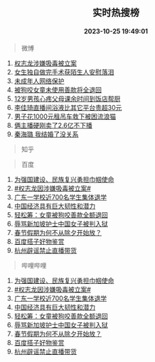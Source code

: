 <div align="center"><h2>实时热搜榜</h2><h4>2023-10-25 19:49:01</h4></div>

> 微博  

1. [权志龙涉嫌吸毒被立案](https://s.weibo.com/weibo?q=%23%E6%9D%83%E5%BF%97%E9%BE%99%E6%B6%89%E5%AB%8C%E5%90%B8%E6%AF%92%E8%A2%AB%E7%AB%8B%E6%A1%88%23&t=31&band_rank=1&Refer=top)<br />
2. [女生独自做完手术获陌生人安慰落泪](https://s.weibo.com/weibo?q=%23%E5%A5%B3%E7%94%9F%E7%8B%AC%E8%87%AA%E5%81%9A%E5%AE%8C%E6%89%8B%E6%9C%AF%E8%8E%B7%E9%99%8C%E7%94%9F%E4%BA%BA%E5%AE%89%E6%85%B0%E8%90%BD%E6%B3%AA%23&t=31&band_rank=2&Refer=top)<br />
3. [未成年人网络保护](https://s.weibo.com/weibo?q=%23%E6%9C%AA%E6%88%90%E5%B9%B4%E4%BA%BA%E7%BD%91%E7%BB%9C%E4%BF%9D%E6%8A%A4%23&t=31&band_rank=3&Refer=top)<br />
4. [被狗咬女童未使用善款将全退回](https://s.weibo.com/weibo?q=%23%E8%A2%AB%E7%8B%97%E5%92%AC%E5%A5%B3%E7%AB%A5%E6%9C%AA%E4%BD%BF%E7%94%A8%E5%96%84%E6%AC%BE%E5%B0%86%E5%85%A8%E9%80%80%E5%9B%9E%23&t=31&band_rank=4&Refer=top)<br />
5. [12岁男孩心疼父母课余时间到饭店帮厨](https://s.weibo.com/weibo?q=%2312%E5%B2%81%E7%94%B7%E5%AD%A9%E5%BF%83%E7%96%BC%E7%88%B6%E6%AF%8D%E8%AF%BE%E4%BD%99%E6%97%B6%E9%97%B4%E5%88%B0%E9%A5%AD%E5%BA%97%E5%B8%AE%E5%8E%A8%23&t=31&band_rank=5&Refer=top)<br />
6. [李佳琦直播间浴液比其它平台贵超30元](https://s.weibo.com/weibo?q=%23%E6%9D%8E%E4%BD%B3%E7%90%A6%E7%9B%B4%E6%92%AD%E9%97%B4%E6%B5%B4%E6%B6%B2%E6%AF%94%E5%85%B6%E5%AE%83%E5%B9%B3%E5%8F%B0%E8%B4%B5%E8%B6%8530%E5%85%83%23&t=31&band_rank=6&Refer=top)<br />
7. [男子花1000元租吊车救下被困流浪猫](https://s.weibo.com/weibo?q=%23%E7%94%B7%E5%AD%90%E8%8A%B11000%E5%85%83%E7%A7%9F%E5%90%8A%E8%BD%A6%E6%95%91%E4%B8%8B%E8%A2%AB%E5%9B%B0%E6%B5%81%E6%B5%AA%E7%8C%AB%23&t=31&band_rank=7&Refer=top)<br />
8. [俩主播硬刚卖了2.6亿不下播](https://s.weibo.com/weibo?q=%23%E4%BF%A9%E4%B8%BB%E6%92%AD%E7%A1%AC%E5%88%9A%E5%8D%96%E4%BA%862.6%E4%BA%BF%E4%B8%8D%E4%B8%8B%E6%92%AD%23&t=31&band_rank=8&Refer=top)<br />
9. [秦海璐 我结婚了没关系](https://s.weibo.com/weibo?q=%E7%A7%A6%E6%B5%B7%E7%92%90%20%E6%88%91%E7%BB%93%E5%A9%9A%E4%BA%86%E6%B2%A1%E5%85%B3%E7%B3%BB&t=31&band_rank=9&Refer=top)<br />

> 知乎  


> 百度  

1. [为强国建设、民族复兴勇担巾帼使命](https://www.baidu.com/s?wd=%E4%B8%BA%E5%BC%BA%E5%9B%BD%E5%BB%BA%E8%AE%BE%E3%80%81%E6%B0%91%E6%97%8F%E5%A4%8D%E5%85%B4%E5%8B%87%E6%8B%85%E5%B7%BE%E5%B8%BC%E4%BD%BF%E5%91%BD&sa=fyb_news&rsv_dl=fyb_news)<br />
2. [#权志龙因涉嫌吸毒被立案#](https://www.baidu.com/s?wd=%23%E6%9D%83%E5%BF%97%E9%BE%99%E5%9B%A0%E6%B6%89%E5%AB%8C%E5%90%B8%E6%AF%92%E8%A2%AB%E7%AB%8B%E6%A1%88%23&sa=fyb_news&rsv_dl=fyb_news)<br />
3. [广东一学校近700名学生集体退学](https://www.baidu.com/s?wd=%E5%B9%BF%E4%B8%9C%E4%B8%80%E5%AD%A6%E6%A0%A1%E8%BF%91700%E5%90%8D%E5%AD%A6%E7%94%9F%E9%9B%86%E4%BD%93%E9%80%80%E5%AD%A6&sa=fyb_news&rsv_dl=fyb_news)<br />
4. [中国经济具有巨大韧性和潜力](https://www.baidu.com/s?wd=%E4%B8%AD%E5%9B%BD%E7%BB%8F%E6%B5%8E%E5%85%B7%E6%9C%89%E5%B7%A8%E5%A4%A7%E9%9F%A7%E6%80%A7%E5%92%8C%E6%BD%9C%E5%8A%9B&sa=fyb_news&rsv_dl=fyb_news)<br />
5. [轻松筹：女童被狗咬善款全额退回](https://www.baidu.com/s?wd=%E8%BD%BB%E6%9D%BE%E7%AD%B9%EF%BC%9A%E5%A5%B3%E7%AB%A5%E8%A2%AB%E7%8B%97%E5%92%AC%E5%96%84%E6%AC%BE%E5%85%A8%E9%A2%9D%E9%80%80%E5%9B%9E&sa=fyb_news&rsv_dl=fyb_news)<br />
6. [辱骂新加坡护士中国女子被判入狱](https://www.baidu.com/s?wd=%E8%BE%B1%E9%AA%82%E6%96%B0%E5%8A%A0%E5%9D%A1%E6%8A%A4%E5%A3%AB%E4%B8%AD%E5%9B%BD%E5%A5%B3%E5%AD%90%E8%A2%AB%E5%88%A4%E5%85%A5%E7%8B%B1&sa=fyb_news&rsv_dl=fyb_news)<br />
7. [春节假期为何不从除夕开始放？](https://www.baidu.com/s?wd=%E6%98%A5%E8%8A%82%E5%81%87%E6%9C%9F%E4%B8%BA%E4%BD%95%E4%B8%8D%E4%BB%8E%E9%99%A4%E5%A4%95%E5%BC%80%E5%A7%8B%E6%94%BE%EF%BC%9F&sa=fyb_news&rsv_dl=fyb_news)<br />
8. [百度搭子好物鉴赏](https://www.baidu.com/s?wd=%E7%99%BE%E5%BA%A6%E6%90%AD%E5%AD%90%E5%A5%BD%E7%89%A9%E9%89%B4%E8%B5%8F&sa=fyb_news&rsv_dl=fyb_news)<br />
9. [杭州辟谣禁止直播带货](https://www.baidu.com/s?wd=%E6%9D%AD%E5%B7%9E%E8%BE%9F%E8%B0%A3%E7%A6%81%E6%AD%A2%E7%9B%B4%E6%92%AD%E5%B8%A6%E8%B4%A7&sa=fyb_news&rsv_dl=fyb_news)<br />

> 哔哩哔哩  

1. [为强国建设、民族复兴勇担巾帼使命](https://www.baidu.com/s?wd=%E4%B8%BA%E5%BC%BA%E5%9B%BD%E5%BB%BA%E8%AE%BE%E3%80%81%E6%B0%91%E6%97%8F%E5%A4%8D%E5%85%B4%E5%8B%87%E6%8B%85%E5%B7%BE%E5%B8%BC%E4%BD%BF%E5%91%BD&sa=fyb_news&rsv_dl=fyb_news)<br />
2. [#权志龙因涉嫌吸毒被立案#](https://www.baidu.com/s?wd=%23%E6%9D%83%E5%BF%97%E9%BE%99%E5%9B%A0%E6%B6%89%E5%AB%8C%E5%90%B8%E6%AF%92%E8%A2%AB%E7%AB%8B%E6%A1%88%23&sa=fyb_news&rsv_dl=fyb_news)<br />
3. [广东一学校近700名学生集体退学](https://www.baidu.com/s?wd=%E5%B9%BF%E4%B8%9C%E4%B8%80%E5%AD%A6%E6%A0%A1%E8%BF%91700%E5%90%8D%E5%AD%A6%E7%94%9F%E9%9B%86%E4%BD%93%E9%80%80%E5%AD%A6&sa=fyb_news&rsv_dl=fyb_news)<br />
4. [中国经济具有巨大韧性和潜力](https://www.baidu.com/s?wd=%E4%B8%AD%E5%9B%BD%E7%BB%8F%E6%B5%8E%E5%85%B7%E6%9C%89%E5%B7%A8%E5%A4%A7%E9%9F%A7%E6%80%A7%E5%92%8C%E6%BD%9C%E5%8A%9B&sa=fyb_news&rsv_dl=fyb_news)<br />
5. [轻松筹：女童被狗咬善款全额退回](https://www.baidu.com/s?wd=%E8%BD%BB%E6%9D%BE%E7%AD%B9%EF%BC%9A%E5%A5%B3%E7%AB%A5%E8%A2%AB%E7%8B%97%E5%92%AC%E5%96%84%E6%AC%BE%E5%85%A8%E9%A2%9D%E9%80%80%E5%9B%9E&sa=fyb_news&rsv_dl=fyb_news)<br />
6. [辱骂新加坡护士中国女子被判入狱](https://www.baidu.com/s?wd=%E8%BE%B1%E9%AA%82%E6%96%B0%E5%8A%A0%E5%9D%A1%E6%8A%A4%E5%A3%AB%E4%B8%AD%E5%9B%BD%E5%A5%B3%E5%AD%90%E8%A2%AB%E5%88%A4%E5%85%A5%E7%8B%B1&sa=fyb_news&rsv_dl=fyb_news)<br />
7. [春节假期为何不从除夕开始放？](https://www.baidu.com/s?wd=%E6%98%A5%E8%8A%82%E5%81%87%E6%9C%9F%E4%B8%BA%E4%BD%95%E4%B8%8D%E4%BB%8E%E9%99%A4%E5%A4%95%E5%BC%80%E5%A7%8B%E6%94%BE%EF%BC%9F&sa=fyb_news&rsv_dl=fyb_news)<br />
8. [百度搭子好物鉴赏](https://www.baidu.com/s?wd=%E7%99%BE%E5%BA%A6%E6%90%AD%E5%AD%90%E5%A5%BD%E7%89%A9%E9%89%B4%E8%B5%8F&sa=fyb_news&rsv_dl=fyb_news)<br />
9. [杭州辟谣禁止直播带货](https://www.baidu.com/s?wd=%E6%9D%AD%E5%B7%9E%E8%BE%9F%E8%B0%A3%E7%A6%81%E6%AD%A2%E7%9B%B4%E6%92%AD%E5%B8%A6%E8%B4%A7&sa=fyb_news&rsv_dl=fyb_news)<br />
